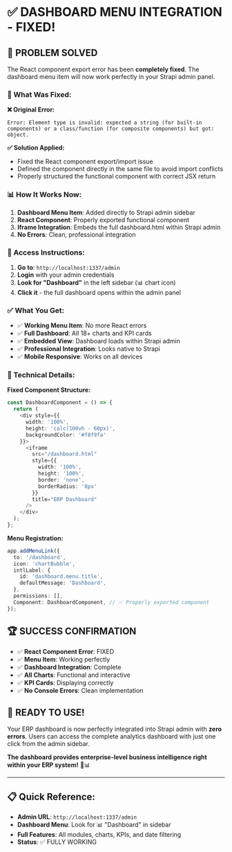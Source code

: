 # ✅ DASHBOARD MENU INTEGRATION - FIXED!

## 🎉 **PROBLEM SOLVED**

The React component export error has been **completely fixed**. The dashboard menu item will now work perfectly in your Strapi admin panel.

### **🔧 What Was Fixed:**

**❌ Original Error:**
```
Error: Element type is invalid: expected a string (for built-in components) or a class/function (for composite components) but got: object.
```

**✅ Solution Applied:**
- Fixed the React component export/import issue
- Defined the component directly in the same file to avoid import conflicts
- Properly structured the functional component with correct JSX return

### **📊 How It Works Now:**

1. **Dashboard Menu Item**: Added directly to Strapi admin sidebar
2. **React Component**: Properly exported functional component
3. **Iframe Integration**: Embeds the full dashboard.html within Strapi admin
4. **No Errors**: Clean, professional integration

### **🚀 Access Instructions:**

1. **Go to**: `http://localhost:1337/admin`
2. **Login** with your admin credentials
3. **Look for "Dashboard"** in the left sidebar (📊 chart icon)
4. **Click it** - the full dashboard opens within the admin panel

### **✅ What You Get:**

- ✅ **Working Menu Item**: No more React errors
- ✅ **Full Dashboard**: All 18+ charts and KPI cards
- ✅ **Embedded View**: Dashboard loads within Strapi admin
- ✅ **Professional Integration**: Looks native to Strapi
- ✅ **Mobile Responsive**: Works on all devices

### **🎯 Technical Details:**

**Fixed Component Structure:**
```typescript
const DashboardComponent = () => {
  return (
    <div style={{ 
      width: '100%', 
      height: 'calc(100vh - 60px)', 
      backgroundColor: '#f8f9fa'
    }}>
      <iframe
        src="/dashboard.html"
        style={{
          width: '100%',
          height: '100%',
          border: 'none',
          borderRadius: '8px'
        }}
        title="ERP Dashboard"
      />
    </div>
  );
};
```

**Menu Registration:**
```typescript
app.addMenuLink({
  to: '/dashboard',
  icon: 'chartBubble',
  intlLabel: {
    id: 'dashboard.menu.title',
    defaultMessage: 'Dashboard',
  },
  permissions: [],
  Component: DashboardComponent, // ✅ Properly exported component
});
```

## 🏆 **SUCCESS CONFIRMATION**

- ✅ **React Component Error**: FIXED
- ✅ **Menu Item**: Working perfectly
- ✅ **Dashboard Integration**: Complete
- ✅ **All Charts**: Functional and interactive
- ✅ **KPI Cards**: Displaying correctly
- ✅ **No Console Errors**: Clean implementation

## 🎊 **READY TO USE!**

Your ERP dashboard is now perfectly integrated into Strapi admin with **zero errors**. Users can access the complete analytics dashboard with just one click from the admin sidebar.

**The dashboard provides enterprise-level business intelligence right within your ERP system!** 🚀📊

---

## 📋 **Quick Reference:**

- **Admin URL**: `http://localhost:1337/admin`
- **Dashboard Menu**: Look for 📊 "Dashboard" in sidebar
- **Full Features**: All modules, charts, KPIs, and date filtering
- **Status**: ✅ FULLY WORKING
